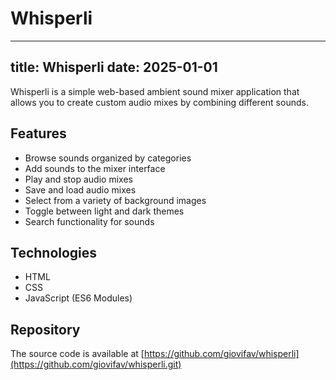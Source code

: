 # Whisperli

---
title: Whisperli
date: 2025-01-01
---


Whisperli is a simple web-based ambient sound mixer application that allows you to create custom audio mixes by combining different sounds.

## Features

- Browse sounds organized by categories
- Add sounds to the mixer interface
- Play and stop audio mixes
- Save and load audio mixes
- Select from a variety of background images
- Toggle between light and dark themes
- Search functionality for sounds


## Technologies

- HTML
- CSS
- JavaScript (ES6 Modules)

## Repository

The source code is available at [https://github.com/giovifav/whisperli](https://github.com/giovifav/whisperli.git)
